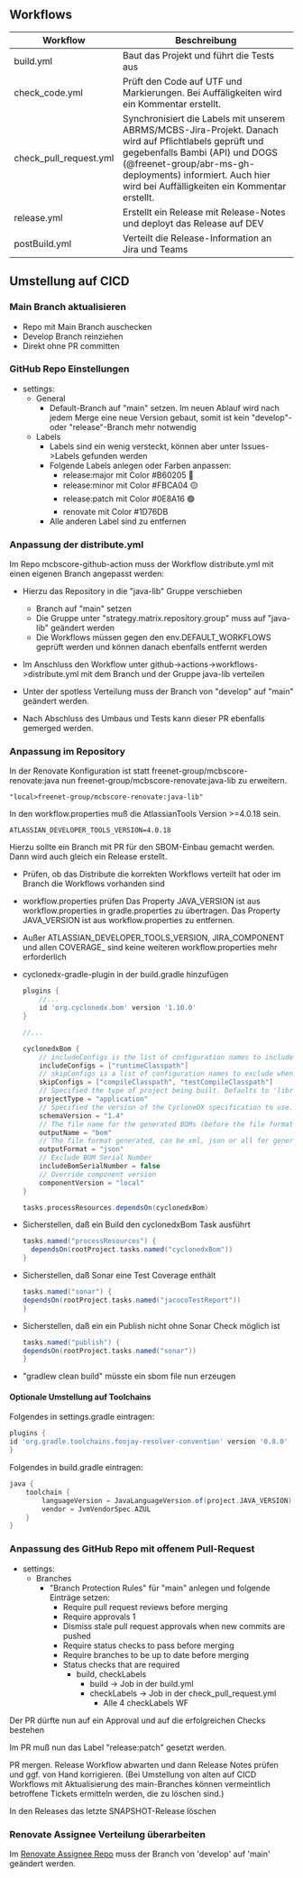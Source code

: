 ## Workflows

| Workflow | Beschreibung |
| -------- | ------------ |
| build.yml | Baut das Projekt und führt die Tests aus |
| check_code.yml | Prüft den Code auf UTF und Markierungen. Bei Auffäligkeiten wird ein Kommentar erstellt. |
| check_pull_request.yml | Synchronisiert die Labels mit unserem ABRMS/MCBS-Jira-Projekt. Danach wird auf Pflichtlabels geprüft und gegebenfalls Bambi (API) und DOGS (@freenet-group/abr-ms-gh-deployments) informiert. Auch hier wird bei Auffälligkeiten ein Kommentar erstellt. |
| release.yml | Erstellt ein Release mit Release-Notes und deployt das Release auf DEV |
| postBuild.yml | Verteilt die Release-Information an Jira und Teams |

## Umstellung auf CICD

### Main Branch aktualisieren

* Repo mit Main Branch auschecken
* Develop Branch reinziehen
* Direkt ohne PR committen

### GitHub Repo Einstellungen

* settings:
    * General
        * Default-Branch auf "main" setzen. Im neuen Ablauf wird nach jedem Merge eine neue Version gebaut, somit ist kein "develop"- oder "release"-Branch mehr notwendig
    * Labels
        * Labels sind ein wenig versteckt, können aber unter Issues->Labels gefunden werden
        * Folgende Labels anlegen oder Farben anpassen:
            * release:major mit Color #B60205 🔴
            * release:minor mit Color #FBCA04 🟡
            * release:patch mit Color #0E8A16 🟢
            * renovate mit Color #1D76DB
        * Alle anderen Label sind zu entfernen

### Anpassung der distribute.yml

Im Repo mcbscore-github-action muss der Workflow distribute.yml mit einen eigenen Branch angepasst werden:

* Hierzu das Repository in die "java-lib" Gruppe verschieben
    * Branch auf "main" setzen
    * Die Gruppe unter "strategy.matrix.repository.group" muss auf "java-lib" geändert werden
    * Die Workflows müssen gegen den env.DEFAULT_WORKFLOWS geprüft werden und können danach ebenfalls entfernt werden
* Im Anschluss den Workflow unter github->actions->workflows->distribute.yml mit dem Branch und der Gruppe java-lib verteilen

* Unter der spotless Verteilung muss der Branch von "develop" auf "main" geändert werden.

* Nach Abschluss des Umbaus und Tests kann dieser PR ebenfalls gemerged werden.

### Anpassung im Repository
In der Renovate Konfiguration ist statt freenet-group/mcbscore-renovate:java nun freenet-group/mcbscore-renovate:java-lib zu erweitern.
```properties
"local>freenet-group/mcbscore-renovate:java-lib"
```

In den workflow.properties muß die AtlassianTools Version >=4.0.18 sein.

```properties
ATLASSIAN_DEVELOPER_TOOLS_VERSION=4.0.18
```

Hierzu sollte ein Branch mit PR für den SBOM-Einbau gemacht werden. Dann wird auch gleich ein Release erstellt.

* Prüfen, ob das Distribute die korrekten Workflows verteilt hat oder im Branch die Workflows vorhanden sind
* workflow.properties prüfen
  Das Property JAVA_VERSION ist aus workflow.properties in gradle.properties zu übertragen.
  Das Property JAVA_VERSION ist aus workflow.properties zu entfernen.
* Außer ATLASSIAN_DEVELOPER_TOOLS_VERSION, JIRA_COMPONENT und allen COVERAGE_ sind keine weiteren workflow.properties mehr erforderlich

* cyclonedx-gradle-plugin in der build.gradle hinzufügen

    ```groovy
    plugins {
        //...
        id 'org.cyclonedx.bom' version '1.10.0'
    }

    //...

    cyclonedxBom {
        // includeConfigs is the list of configuration names to include when generating the BOM (leave empty to include every configuration)
        includeConfigs = ["runtimeClasspath"]
        // skipConfigs is a list of configuration names to exclude when generating the BOM
        skipConfigs = ["compileClasspath", "testCompileClasspath"]
        // Specified the type of project being built. Defaults to 'library'
        projectType = "application"
        // Specified the version of the CycloneDX specification to use. Defaults to 1.4.
        schemaVersion = "1.4"
        // The file name for the generated BOMs (before the file format suffix).
        outputName = "bom"
        // The file format generated, can be xml, json or all for generating both
        outputFormat = "json"
        // Exclude BOM Serial Number
        includeBomSerialNumber = false
        // Override component version
        componentVersion = "local"
    }
  
    tasks.processResources.dependsOn(cyclonedxBom)
    ```
* Sicherstellen, daß ein Build den cyclonedxBom Task ausführt
  ```groovy
  tasks.named("processResources") {
    dependsOn(rootProject.tasks.named("cyclonedxBom"))
  }
  ```
* Sicherstellen, daß Sonar eine Test Coverage enthält
  ```groovy
  tasks.named("sonar") {
  dependsOn(rootProject.tasks.named("jacocoTestReport"))
  }
  ```
* Sicherstellen, daß ein ein Publish nicht ohne Sonar Check möglich ist
  ```groovy
  tasks.named("publish") {
  dependsOn(rootProject.tasks.named("sonar"))
  }
  ```
* "gradlew clean build" müsste ein sbom file nun erzeugen

#### Optionale Umstellung auf Toolchains
Folgendes in settings.gradle eintragen:
```groovy
plugins {
id 'org.gradle.toolchains.foojay-resolver-convention' version '0.8.0'
}
```
Folgendes in build.gradle eintragen:
```groovy
java {
	toolchain {
		languageVersion = JavaLanguageVersion.of(project.JAVA_VERSION)
		vendor = JvmVendorSpec.AZUL
	}
}
```
### Anpassung des GitHub Repo mit offenem Pull-Request

* settings:
    * Branches
        * "Branch Protection Rules" für "main" anlegen und folgende Einträge setzen:
            * Require pull request reviews before merging
            * Require approvals 1
            * Dismiss stale pull request approvals when new commits are pushed
            * Require status checks to pass before merging
            * Require branches to be up to date before merging
            * Status checks that are required
                * build, checkLabels
                    * build -> Job in der build.yml
                    * checkLabels -> Job in der check_pull_request.yml
                        * Alle 4 checkLabels WF

Der PR dürfte nun auf ein Approval und auf die erfolgreichen Checks bestehen

Im PR muß nun das Label "release:patch" gesetzt werden.

PR mergen. Release Workflow abwarten und dann Release Notes prüfen und ggf. von Hand korrigieren. (Bei Umstellung von alten auf CICD Workflows mit Aktualisierung des main-Branches können vermeintlich betroffene Tickets ermitteln werden, die zu löschen sind.)

In den Releases das letzte SNAPSHOT-Release löschen

### Renovate Assignee Verteilung überarbeiten

Im [Renovate Assignee Repo](https://github.com/freenet-group/mcbscore-renovate/blob/main/renovate-assignees.json) muss der Branch von 'develop' auf 'main' geändert werden.

